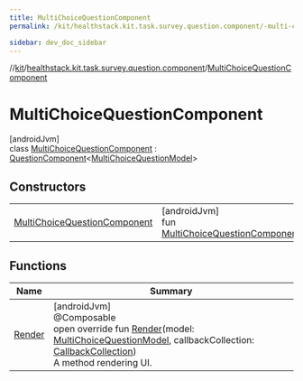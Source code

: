```yaml
---
title: MultiChoiceQuestionComponent
permalink: /kit/healthstack.kit.task.survey.question.component/-multi-choice-question-component/index.html

sidebar: dev_doc_sidebar
---
```

//[kit](../../../index.html)/[healthstack.kit.task.survey.question.component](../index.html)/[MultiChoiceQuestionComponent](index.html)



# MultiChoiceQuestionComponent



[androidJvm]\
class [MultiChoiceQuestionComponent](index.html) : [QuestionComponent](../-question-component/index.html)&lt;[MultiChoiceQuestionModel](../../healthstack.kit.task.survey.question.model/-multi-choice-question-model/index.html)&gt;



## Constructors


| | |
|---|---|
| [MultiChoiceQuestionComponent](-multi-choice-question-component.html) | [androidJvm]<br>fun [MultiChoiceQuestionComponent](-multi-choice-question-component.html)() |


## Functions


| Name | Summary |
|---|---|
| [Render](-render.html) | [androidJvm]<br>@Composable<br>open override fun [Render](-render.html)(model: [MultiChoiceQuestionModel](../../healthstack.kit.task.survey.question.model/-multi-choice-question-model/index.html), callbackCollection: [CallbackCollection](../../healthstack.kit.task.base/-callback-collection/index.html))<br>A method rendering UI. |

